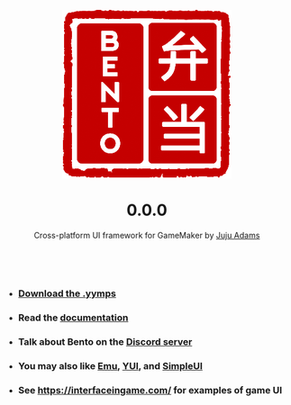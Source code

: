 <p align="center"><img src="https://raw.githubusercontent.com/JujuAdams/bento/master/LOGO_small.png" style="display:block; margin:auto; width:300px"></p>
<h1 align="center">0.0.0</h1>

<p align="center">Cross-platform UI framework for GameMaker by <a href="https://www.jujuadams.com/" target="_blank">Juju Adams</a></p>

&nbsp;

&nbsp;

- ### [Download the .yymps](https://github.com/JujuAdams/Bento/releases/)
- ### Read the [documentation](http://jujuadams.github.io/Bento)
- ### Talk about Bento on the [Discord server](https://discord.gg/8krYCqr)
- ### You may also like [Emu](https://github.com/DragoniteSpam/Emu), [YUI](https://github.com/shdwcat/YUI), and [SimpleUI](https://github.com/evolutionleo/SimpleUI)
- ### See https://interfaceingame.com/ for examples of game UI
